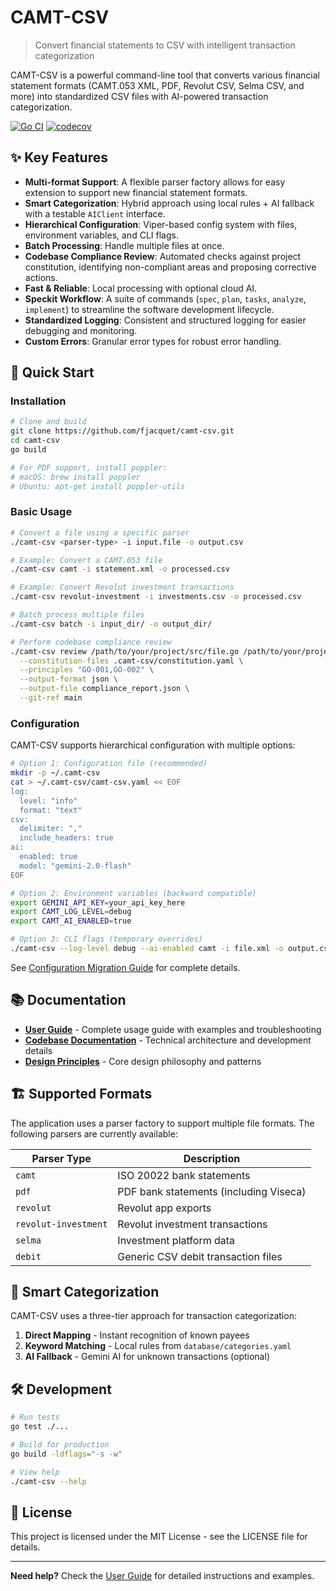# CAMT-CSV

> Convert financial statements to CSV with intelligent transaction categorization

CAMT-CSV is a powerful command-line tool that converts various financial statement formats (CAMT.053 XML, PDF, Revolut CSV, Selma CSV, and more) into standardized CSV files with AI-powered transaction categorization.

[![Go CI](https://github.com/fjacquet/camt-csv/actions/workflows/go.yml/badge.svg)](https://github.com/fjacquet/camt-csv/actions/workflows/go.yml)
[![codecov](https://codecov.io/gh/fjacquet/camt-csv/graph/badge.svg?token=ST9KKUV81N)](https://codecov.io/gh/fjacquet/camt-csv)

## ✨ Key Features

- **Multi-format Support**: A flexible parser factory allows for easy extension to support new financial statement formats.
- **Smart Categorization**: Hybrid approach using local rules + AI fallback with a testable `AIClient` interface.
- **Hierarchical Configuration**: Viper-based config system with files, environment variables, and CLI flags.
- **Batch Processing**: Handle multiple files at once.
- **Codebase Compliance Review**: Automated checks against project constitution, identifying non-compliant areas and proposing corrective actions.
- **Fast & Reliable**: Local processing with optional cloud AI.
- **Speckit Workflow**: A suite of commands (`spec`, `plan`, `tasks`, `analyze`, `implement`) to streamline the software development lifecycle.
- **Standardized Logging**: Consistent and structured logging for easier debugging and monitoring.
- **Custom Errors**: Granular error types for robust error handling.

## 🚀 Quick Start

### Installation

```bash
# Clone and build
git clone https://github.com/fjacquet/camt-csv.git
cd camt-csv
go build

# For PDF support, install poppler:
# macOS: brew install poppler
# Ubuntu: apt-get install poppler-utils
```

### Basic Usage

```bash
# Convert a file using a specific parser
./camt-csv <parser-type> -i input.file -o output.csv

# Example: Convert a CAMT.053 file
./camt-csv camt -i statement.xml -o processed.csv

# Example: Convert Revolut investment transactions
./camt-csv revolut-investment -i investments.csv -o processed.csv

# Batch process multiple files
./camt-csv batch -i input_dir/ -o output_dir/

# Perform codebase compliance review
./camt-csv review /path/to/your/project/src/file.go /path/to/your/project/src/module/ \
  --constitution-files .camt-csv/constitution.yaml \
  --principles "GO-001,GO-002" \
  --output-format json \
  --output-file compliance_report.json \
  --git-ref main
```

### Configuration

CAMT-CSV supports hierarchical configuration with multiple options:

```bash
# Option 1: Configuration file (recommended)
mkdir -p ~/.camt-csv
cat > ~/.camt-csv/camt-csv.yaml << EOF
log:
  level: "info"
  format: "text"
csv:
  delimiter: ","
  include_headers: true
ai:
  enabled: true
  model: "gemini-2.0-flash"
EOF

# Option 2: Environment variables (backward compatible)
export GEMINI_API_KEY=your_api_key_here
export CAMT_LOG_LEVEL=debug
export CAMT_AI_ENABLED=true

# Option 3: CLI flags (temporary overrides)
./camt-csv --log-level debug --ai-enabled camt -i file.xml -o output.csv
```

See [Configuration Migration Guide](docs/configuration-migration-guide.md) for complete details.

## 📚 Documentation

- **[User Guide](docs/user-guide.md)** - Complete usage guide with examples and troubleshooting
- **[Codebase Documentation](docs/codebase_documentation.md)** - Technical architecture and development details
- **[Design Principles](docs/design-principles.md)** - Core design philosophy and patterns

## 🏗️ Supported Formats

The application uses a parser factory to support multiple file formats. The following parsers are currently available:

| Parser Type | Description |
|---|---|
| `camt` | ISO 20022 bank statements |
| `pdf` | PDF bank statements (including Viseca) |
| `revolut` | Revolut app exports |
| `revolut-investment` | Revolut investment transactions |
| `selma` | Investment platform data |
| `debit` | Generic CSV debit transaction files |

## 🤖 Smart Categorization

CAMT-CSV uses a three-tier approach for transaction categorization:

1. **Direct Mapping** - Instant recognition of known payees
2. **Keyword Matching** - Local rules from `database/categories.yaml`
3. **AI Fallback** - Gemini AI for unknown transactions (optional)

## 🛠️ Development

```bash
# Run tests
go test ./...

# Build for production
go build -ldflags="-s -w"

# View help
./camt-csv --help
```

## 📄 License

This project is licensed under the MIT License - see the LICENSE file for details.

---

**Need help?** Check the [User Guide](docs/user-guide.md) for detailed instructions and examples.
